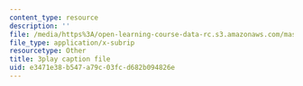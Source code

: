 ```yaml
---
content_type: resource
description: ''
file: /media/https%3A/open-learning-course-data-rc.s3.amazonaws.com/mas-s62-cryptocurrency-engineering-and-design-spring-2018/e3471e38b547a79c03fcd682b094826e_0Q5IimX-AAc.srt
file_type: application/x-subrip
resourcetype: Other
title: 3play caption file
uid: e3471e38-b547-a79c-03fc-d682b094826e
---
```

